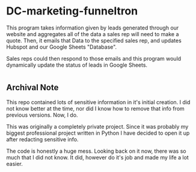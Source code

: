 # DC-marketing-funneltron
This program takes information given by leads generated through our website and aggregates all of the data a sales rep will need to make a quote. Then, it emails that Data to the specified sales rep, and updates Hubspot and our Google Sheets "Database".

Sales reps could then respond to those emails and this program would dynamically update the status of leads in Google Sheets.

#

## Archival Note
This repo contained lots of sensitive information in it's initial creation. I did not know better at the time, nor did I know how to remove that info from previous versions. Now, I do. 

This was originally a completely private project. Since it was probably my biggest professional project written in Python I have decided to open it up after redacting sensitive info.

The code is honestly a huge mess. Looking back on it now, there was so much that I did not know. It did, however do it's job and made my life a lot easier.
